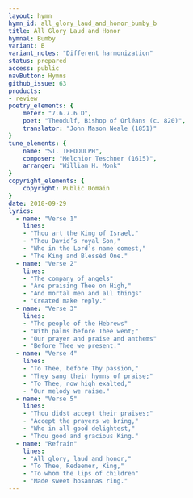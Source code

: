 ```yaml
---
layout: hymn
hymn_id: all_glory_laud_and_honor_bumby_b
title: All Glory Laud and Honor
hymnal: Bumby
variant: B
variant_notes: "Different harmonization"
status: prepared
access: public
navButton: Hymns
github_issue: 63
products:
- review
poetry_elements: {
    meter: "7.6.7.6 D",
    poet: "Theodulf, Bishop of Orléans (c. 820)",
    translator: "John Mason Neale (1851)"
}
tune_elements: {
    name: "ST. THEODULPH",
    composer: "Melchior Teschner (1615)",
    arranger: "William H. Monk"
}
copyright_elements: {
    copyright: Public Domain
}
date: 2018-09-29
lyrics:
  - name: "Verse 1"
    lines:
    - "Thou art the King of Israel,"
    - "Thou David’s royal Son,"
    - "Who in the Lord’s name comest,"
    - "The King and Blessèd One."
  - name: "Verse 2"
    lines:
    - "The company of angels"
    - "Are praising Thee on High,"
    - "And mortal men and all things"
    - "Created make reply."
  - name: "Verse 3"
    lines:
    - "The people of the Hebrews"
    - "With palms before Thee went;"
    - "Our prayer and praise and anthems"
    - "Before Thee we present."
  - name: "Verse 4"
    lines:
    - "To Thee, before Thy passion,"
    - "They sang their hymns of praise;"
    - "To Thee, now high exalted,"
    - "Our melody we raise."
  - name: "Verse 5"
    lines:
    - "Thou didst accept their praises;"
    - "Accept the prayers we bring,"
    - "Who in all good delightest,"
    - "Thou good and gracious King."
  - name: "Refrain"
    lines:
    - "All glory, laud and honor,"
    - "To Thee, Redeemer, King,"
    - "To whom the lips of children"
    - "Made sweet hosannas ring."
---
```

